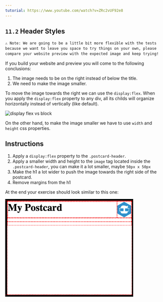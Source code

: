 ```yaml
---
tutorial: https://www.youtube.com/watch?v=ZRc2vUF92e8
---
```


## `11.2` Header Styles

```txt
⚠️ Note: We are going to be a little bit more flexible with the tests 
because we want to leave you space to try things on your own, please 
compare your website preview with the expected image and keep trying!
```

If you build your website and preview you will come to the following conclusions:

1. The image needs to be on the right instead of below the title.
2. We need to make the image smaller.

To move the image towards the right we can use the `display:flex`. 
When you apply the `display:flex` property to any div, all its childs will organize horizontally instead of vertically (like default).

![display flex vs block](../assets/display-block-vs-flex.png?raw=true)

On the other hand, to make the image smaller we have to use `width` and `height` css properties.
## Instructions

1. Apply a `display:flex` property to the `.postcard-header`.
2. Apply a smaller width and height to the `image` tag located inside the `.postcard-header`, you can make it a lot smaller, maybe `50px x 50px`
3. Make the h1 a lot wider to push the image towards the right side of the postcard.
4. Remove margins from the h1

At the end your exercise should look similar to this one:

![Preview](../../assets/header-styles.png?raw=true)

